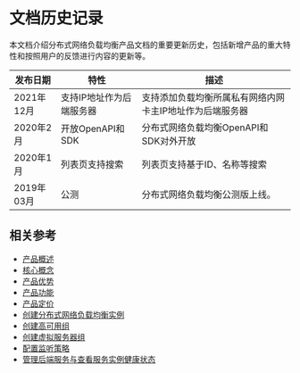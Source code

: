 # 文档历史记录

本文档介绍分布式网络负载均衡产品文档的重要更新历史，包括新增产品的重大特性和按照用户的反馈进行内容的更新等。

|发布日期|特性|描述|
|-|-|-|
|2021年12月|支持IP地址作为后端服务器|支持添加负载均衡所属私有网络内网卡主IP地址作为后端服务器|
|2020年2月|开放OpenAPI和SDK|分布式网络负载均衡OpenAPI和SDK对外开放|
|2020年1月|列表页支持搜索|列表页支持基于ID、名称等搜索|
|2019年03月|公测|分布式网络负载均衡公测版上线。|


## 相关参考

- [产品概述](../Introduction/Product-Overview.md)
- [核心概念](../Introduction/Core-Concepts.md)
- [产品优势](../Introduction/Benefits.md)
- [产品功能](../Introduction/Features.md)
- [产品定价](../Pricing/Billing-Overview.md)
- [创建分布式网络负载均衡实例](../Operation-Guide/Create-DNLB-Instance.md)
- [创建高可用组](../Getting-Started/Create-AvailabilityGroup.md)
- [创建虚拟服务器组](../Operation-Guide/TargetGroup-Management.md)
- [配置监听策略](../Operation-Guide/Listener-Management.md)
- [管理后端服务与查看服务实例健康状态](../Operation-Guide/Backend-Management.md)

